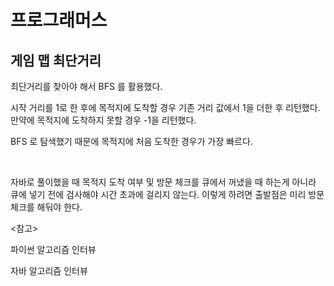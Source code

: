 # 프로그래머스

## 게임 맵 최단거리

최단거리를 찾아야 해서 BFS 를 활용했다.

시작 거리를 1로 한 후에 목적지에 도착할 경우 기존 거리 값에서 1을 더한 후 리턴했다. 만약에 목적지에 도착하지 못할 경우 -1을 리턴했다.

BFS 로 탐색했기 때문에 목적지에 처음 도착한 경우가 가장 빠르다.

<br>

자바로 풀이했을 때 목적지 도착 여부 및 방문 체크를 큐에서 꺼냈을 때 하는게 아니라 큐에 넣기 전에 검사해야 시간 초과에 걸리지 않는다. 이렇게 하려면 출발점은 미리 방문 체크를 해둬야 한다.

<참고>

파이썬 알고리즘 인터뷰

자바 알고리즘 인터뷰

